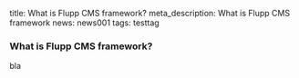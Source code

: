 title: What is Flupp CMS framework?
meta_description: What is Flupp CMS framework
news: news001
tags: testtag

### What is Flupp CMS framework?

bla